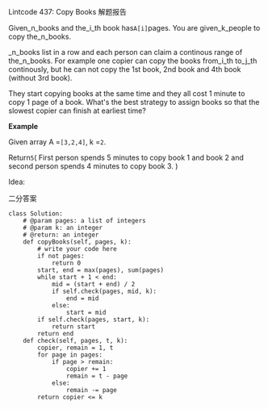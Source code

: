 Lintcode 437: Copy Books 解题报告

Given\_n\_books and the\_i\_th book has`A[i]`pages. You are given\_k\_people to copy the\_n\_books.

\_n\_books list in a row and each person can claim a continous range of the\_n\_books. For example one copier can copy the books from\_i\_th to\_j\_th continously, but he can not copy the 1st book, 2nd book and 4th book \(without 3rd book\).

They start copying books at the same time and they all cost 1 minute to copy 1 page of a book. What's the best strategy to assign books so that the slowest copier can finish at earliest time?

**Example**

Given array A =`[3,2,4]`, k =`2`.

Return`5`\( First person spends 5 minutes to copy book 1 and book 2 and second person spends 4 minutes to copy book 3. \)

Idea:

二分答案

```
class Solution:
    # @param pages: a list of integers
    # @param k: an integer
    # @return: an integer
    def copyBooks(self, pages, k):
        # write your code here
        if not pages:
            return 0
        start, end = max(pages), sum(pages)
        while start + 1 < end:
            mid = (start + end) / 2
            if self.check(pages, mid, k):
                end = mid
            else:
                start = mid
        if self.check(pages, start, k):
            return start
        return end
    def check(self, pages, t, k):
        copier, remain = 1, t
        for page in pages:
            if page > remain:
                copier += 1
                remain = t - page
            else:
                remain -= page
        return copier <= k
```



